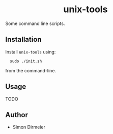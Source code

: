 <h1 align="center"> unix-tools </h1>

Some command line scripts.

## Installation
 
Install `unix-tools` using:

```{sh}
  sudo ./init.sh
```

from the command-line.

## Usage

TODO

## Author

* Simon Dirmeier
